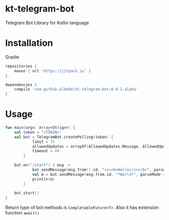 # kt-telegram-bot
Telegram Bot Library for Kotlin language

# Installation
Gradle
```groovy
repositories {
    maven { url 'https://jitpack.io' }
}

dependencies {
    compile 'com.github.elbekd:kt-telegram-bot:0.0.1-alpha'
}
```

# Usage
```kotlin
fun main(argv: Array<Strign>) {
    val token = "<TOKEN>"
    val bot = TelegramBot.createPolling(token) {
            limit = 75
            allowedUpdates = arrayOf(AllowedUpdates.Message, AllowedUpdates.ChannelPost)
            timeout = 60
        }
        
    bot.on("/start") { msg ->
            bot.sendMessage(msg.from!!.id, "<i><b>Hello</i></b>", parseMode = "html")
            val m = bot.sendMessage(msg.from.id, "*World*", parseMode = "markdown").await()
            println(m)
        }
         
    bot.start()
}
```
Return type of bot methods is `CompletableFuture<T>`. Also it has extension function `await()`